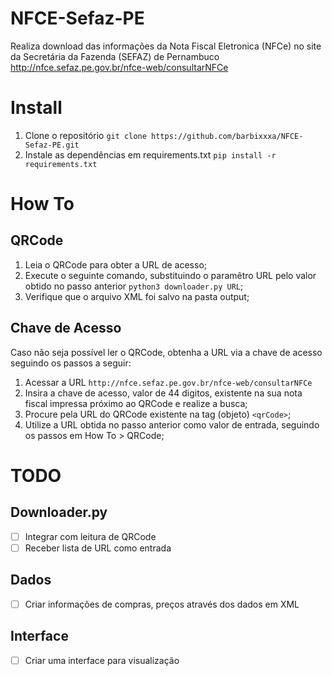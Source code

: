 # NFCE-Sefaz-PE
Realiza download das informações da Nota Fiscal Eletronica (NFCe) no site da Secretária da Fazenda (SEFAZ) de Pernambuco http://nfce.sefaz.pe.gov.br/nfce-web/consultarNFCe

# Install
1. Clone o repositório `git clone https://github.com/barbixxxa/NFCE-Sefaz-PE.git`
2. Instale as dependências em requirements.txt `pip install -r requirements.txt`

# How To
## QRCode
1. Leia o QRCode para obter a URL de acesso;
2. Execute o seguinte comando, substituindo o paramêtro URL pelo valor obtido no passo anterior `python3 downloader.py URL`;
3. Verifique que o arquivo XML foi salvo na pasta output;

## Chave de Acesso
Caso não seja possível ler o QRCode, obtenha a URL via a chave de acesso seguindo os passos a seguir:
1. Acessar a URL `http://nfce.sefaz.pe.gov.br/nfce-web/consultarNFCe`
2. Insira a chave de acesso, valor de 44 digitos, existente na sua nota fiscal impressa próximo ao QRCode e realize a busca;
3. Procure pela URL do QRCode existente na tag (objeto) `<qrCode>`;
4. Utilize a URL obtida no passo anterior como valor de entrada, seguindo os passos em How To > QRCode;

# TODO
## Downloader.py
- [ ] Integrar com leitura de QRCode
- [ ] Receber lista de URL como entrada

## Dados
- [ ] Criar informações de compras, preços através dos dados em XML

## Interface
- [ ] Criar uma interface para visualização
